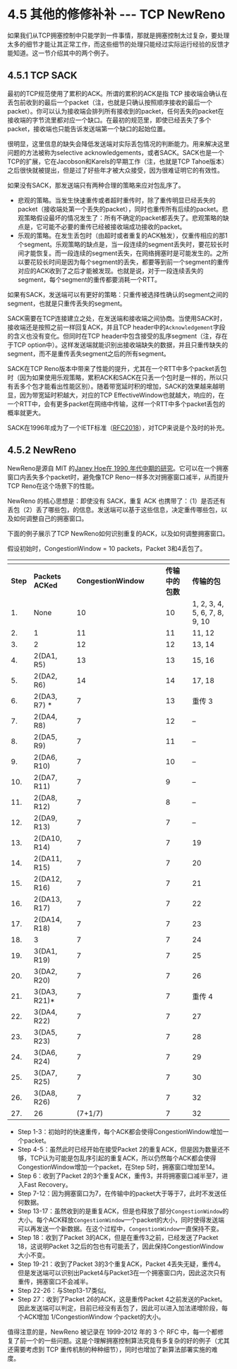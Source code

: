 # 4.5 其他的修修补补 --- TCP NewReno

如果我们从TCP拥塞控制中只能学到一件事情，那就是拥塞控制太过复杂，要处理太多的细节才能让其正常工作，而这些细节的处理只能经过实际运行经验的反馈才能知道。这一节介绍其中的两个例子。

## 4.5.1 TCP SACK

最初的TCP规范使用了累积的ACK。所谓的累积的ACK是指 TCP 接收端会确认在丢包前收到的最后一个packet（注，也就是只确认按照顺序接收的最后一个packet）。你可以认为接收端会排列所有接收到的packet，任何丢失的packet在接收端的字节流里都对应一个缺口。在最初的规范里，即使已经丢失了多个packet，接收端也只能告诉发送端第一个缺口的起始位置。

很明显，这里信息的缺失会降低发送端对实际丢包情况的判断能力。用来解决这里问题的方法被称为selective acknowledgements，或者SACK。SACK也是一个TCP的扩展，它在Jacobson和Karels的早期工作（注，也就是TCP Tahoe版本）之后很快就被提出，但是过了好些年才被大众接受，因为很难证明它的有效性。

如果没有SACK，那发送端只有两种合理的策略来应对包乱序了。

* 悲观的策略。当发生快速重传或者超时重传时，除了重传明显已经丢失的packet（接收端处第一个丢失的packet），同时也重传所有后续的packet。悲观策略假设最坏的情况发生了：所有不确定的packet都丢失了。悲观策略的缺点是，它可能不必要的重传已经被接收端成功接收的packet。
* 乐观的策略。在发生丢包时（由超时或者重复的ACK触发），仅重传相应的那1个segment。乐观策略的缺点是，当一段连续的segment丢失时，要花较长时间才能恢复。而一段连续的segment丢失，在网络拥塞时是可能发生的。之所以要花较长时间是因为每个segment的丢失，都要等到前一个segment的重传对应的ACK收到了之后才能被发现。也就是说，对于一段连续丢失的segment，每个segment的重传都要消耗一个RTT。

如果有SACK，发送端可以有更好的策略：只重传被选择性确认的segment之间的segment，也就是只重传丢失的segment。

SACK需要在TCP连接建立之处，在发送端和接收端之间协商。当使用SACK时，接收端还是按照之前一样回复ACK，并且TCP header中的`Acknowledgement`字段的含义也没有变化。但同时在TCP header中包含接受的乱序segment（注，存在于TCP option中）。这样发送端就能识别出接收端缺失的数据，并且只重传缺失的segment，而不是重传丢失segment之后的所有segment。

SACK在TCP Reno版本中带来了性能的提升，尤其在一个RTT中多个packet丢包时（因为如果使用乐观策略，累积ACK和SACK在只丢一个包时是一样的，所以只有丢多个包才能看出性能区别）。随着带宽延时积的增加，SACK的效果越来越明显，因为带宽延时积越大，对应的TCP EffectiveWindow也就越大，响应的，在一个RTT中，会有更多packet在网络中传输，这样一个RTT中多个packet丢包的概率就更大。

SACK在1996年成为了一个IETF标准（[RFC2018](https://datatracker.ietf.org/doc/html/rfc2018)），对TCP来说是个及时的补充。

## 4.5.2 NewReno

NewReno是源自 MIT 的[Janey Hoe在 1990 年代中期的研究](https://dl.acm.org/doi/10.1145/248156.248180)。它可以在一个拥塞窗口内丢失多个packet时，避免像TCP Reno一样多次对拥塞窗口减半，从而提升TCP Reno在这个场景下的性能。

NewReno 的核心思想是：即使没有 SACK，重复 ACK 也携带了：（1）是否还有丢包（2）丢了哪些包，的信息。发送端可以基于这些信息，决定重传哪些包，以及如何调整自己的拥塞窗口。

下面的例子展示了TCP NewReno如何识别重复的ACK，以及如何调整拥塞窗口。

假设初始时，CongestionWindow = 10 packets，Packet 3和4丢包了。

<table data-header-hidden><thead><tr><th></th><th></th><th width="186"></th><th></th><th></th></tr></thead><tbody><tr><td><strong>Step</strong></td><td><strong>Packets ACKed</strong></td><td><strong>CongestionWindow</strong></td><td><strong>传输中的包数</strong></td><td><strong>传输的包</strong></td></tr><tr><td>1.</td><td>None</td><td>10</td><td>10</td><td> 1, 2, 3, 4, 5, 6, 7, 8, 9, 10</td></tr><tr><td>2.</td><td>1</td><td>11</td><td>11</td><td>11, 12</td></tr><tr><td>3.</td><td>2</td><td>12</td><td>12</td><td>13, 14</td></tr><tr><td>4.</td><td>2(DA1, R5)  </td><td>13</td><td>13</td><td>15, 16</td></tr><tr><td>5.</td><td>2(DA2, R6) </td><td>14</td><td>14</td><td> 17, 18</td></tr><tr><td>6.</td><td>2(DA3, R7) * </td><td> 7     </td><td>13</td><td> 重传 3</td></tr><tr><td>7.</td><td>2(DA4, R8)  </td><td>7</td><td>12</td><td>–</td></tr><tr><td>8.</td><td>2(DA5, R9)   </td><td>7</td><td>11</td><td>–</td></tr><tr><td>9.</td><td>2(DA6, R10)</td><td>7</td><td>10</td><td>–</td></tr><tr><td>10.</td><td>2(DA7, R11) </td><td>7</td><td>9     </td><td>–</td></tr><tr><td>11.</td><td>2(DA8, R12) </td><td>7</td><td>8</td><td>–</td></tr><tr><td>12.</td><td>2(DA9, R13)    </td><td>7</td><td>7</td><td>–</td></tr><tr><td>13.</td><td>2(DA10, R14)</td><td>7</td><td>7</td><td>19</td></tr><tr><td>14.</td><td>2(DA11, R15) </td><td>7</td><td>7</td><td>20</td></tr><tr><td>15.</td><td>2(DA12, R16) </td><td>7</td><td>7</td><td>21</td></tr><tr><td>16.</td><td>2(DA13, R17)  </td><td>7</td><td>7</td><td>22</td></tr><tr><td>17.</td><td>2(DA14, R18)   </td><td>7</td><td>7</td><td>23</td></tr><tr><td>18.</td><td>3</td><td>7</td><td>7</td><td>24</td></tr><tr><td>19.</td><td>3(DA1, R19)   </td><td>7</td><td>7</td><td>25</td></tr><tr><td>20.</td><td>3(DA2, R20)   </td><td>7</td><td>7</td><td>26</td></tr><tr><td>21.</td><td>3(DA3, R21)*   </td><td>7</td><td>7</td><td>重传 4</td></tr><tr><td>22.</td><td>3(DA4, R22) </td><td>7</td><td>7</td><td>27</td></tr><tr><td>23.</td><td>3(DA5, R23)  </td><td>7</td><td>7</td><td>28</td></tr><tr><td>24.</td><td>3(DA6, R24)    </td><td>7</td><td>7</td><td>29</td></tr><tr><td>25.</td><td>3(DA7, R25)    </td><td>7</td><td>7</td><td>30</td></tr><tr><td>26.</td><td>3(DA8, R26)  </td><td>7</td><td>7</td><td>32</td></tr><tr><td>27.</td><td> 26</td><td>(7+1/7)</td><td>7</td><td>32</td></tr></tbody></table>

* Step 1-3：初始时的快速重传，每个ACK都会使得CongestionWindow增加一个packet。
* Step 4-5：虽然此时已经开始在接受Packet 2的重复ACK，但是因为数量还不够，TCP认为可能是包乱序引起的重复ACK，所以仍然每个ACK都会使得CongestionWindow增加一个packet，在Step 5时，拥塞窗口增加至14。
* Step 6：收到了Packet 2的3个重复ACK，重传3，并将拥塞窗口减半至7，进入Fast Recovery。
* Step 7-12：因为拥塞窗口为7，在传输中的packet大于等于7，此时不发送任何数据。
* Step 13-17：虽然收到的是重复ACK，但是也释放了部分`CongestionWindow`的大小。每个ACK释放`CongestionWindow`一个packet的大小，同时使得发送端可以再发送一个新数据。在这个过程中，`CongestionWindow`一直保持不变。
* Step 18：收到了Packet 3的ACK，但是在重传3之前，已经发送了Packet 18，这说明Packet 3之后的包也有可能丢了，因此保持CongestionWindow大小不变。
* Step 19-21：收到了Packet 3的3个重复ACK，Packet 4丢失无疑，重传4。但是发送端可以识别出Packet4与Packet3在一个拥塞窗口内，因此这次只有重传，拥塞窗口不会减半。
* Step 22-26：与Step13-17类似。
* Step 27：收到了Packet 26的ACK，这是重传Packet 4之前发送的Packet。因此发送端可以判定，目前已经没有丢包了，因此可以进入加法递增阶段，每个ACK增加 1/CongestionWindow 个packet的大小。

值得注意的是，NewReno 被记录在 1999-2012 年的 3 个 RFC 中，每一个都修复了前一个的一些问题。这是个理解拥塞控制算法究竟有多复杂的好的例子（尤其还需要考虑到 TCP 重传机制的种种细节），同时也增加了新算法部署实施的难度。

